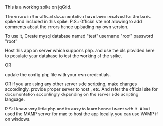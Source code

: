 This is a working spike on jqGrid.

The errors in the official documentation have been resolved for the basic spike and included in this spike.
P.S.: Official site not allowing to add comments about the errors hence uploading my own version.


To use it,
Create mysql database named "test"
username "root"
password "root"

Host this app on server which supports php.
and use the xls provided here to populate your database to test the working of the spike.



OR

update the config.php file with your own credentials.


OR if you are using any other server side scripting, make changes accordingly.
provide proper server to host , etc. And refer the official site for documentation accordingly depending on the server side scripting language.



P.S: I knew very little php and its easy to learn hence i went with it. Also i used the MAMP server for mac to host the app locally. you can use WAMP if on windows.
